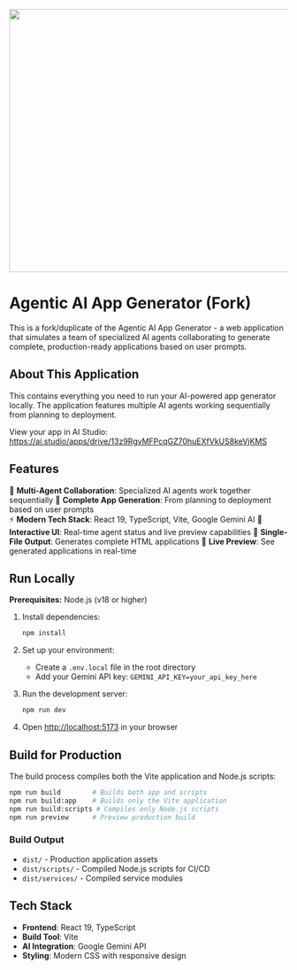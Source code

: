 <div align="center">
<img width="1200" height="475" alt="GHBanner" src="https://github.com/user-attachments/assets/0aa67016-6eaf-458a-adb2-6e31a0763ed6" />
</div>

# Agentic AI App Generator (Fork)

This is a fork/duplicate of the Agentic AI App Generator - a web application that simulates a team of specialized AI agents collaborating to generate complete, production-ready applications based on user prompts.

## About This Application

This contains everything you need to run your AI-powered app generator locally. The application features multiple AI agents working sequentially from planning to deployment.

View your app in AI Studio: https://ai.studio/apps/drive/13z9RgvMFPcqGZ70huEXfVkUS8keVjKMS

## Features

🤖 **Multi-Agent Collaboration**: Specialized AI agents work together sequentially
🎯 **Complete App Generation**: From planning to deployment based on user prompts  
⚡ **Modern Tech Stack**: React 19, TypeScript, Vite, Google Gemini AI
🎨 **Interactive UI**: Real-time agent status and live preview capabilities
📱 **Single-File Output**: Generates complete HTML applications
🔄 **Live Preview**: See generated applications in real-time

## Run Locally

**Prerequisites:**  Node.js (v18 or higher)

1. Install dependencies:
   ```bash
   npm install
   ```

2. Set up your environment:
   - Create a `.env.local` file in the root directory
   - Add your Gemini API key: `GEMINI_API_KEY=your_api_key_here`

3. Run the development server:
   ```bash
   npm run dev
   ```

4. Open [http://localhost:5173](http://localhost:5173) in your browser

## Build for Production

The build process compiles both the Vite application and Node.js scripts:

```bash
npm run build        # Builds both app and scripts
npm run build:app    # Builds only the Vite application
npm run build:scripts # Compiles only Node.js scripts
npm run preview      # Preview production build
```

### Build Output

- `dist/` - Production application assets
- `dist/scripts/` - Compiled Node.js scripts for CI/CD
- `dist/services/` - Compiled service modules

## Tech Stack

- **Frontend**: React 19, TypeScript
- **Build Tool**: Vite
- **AI Integration**: Google Gemini API
- **Styling**: Modern CSS with responsive design
